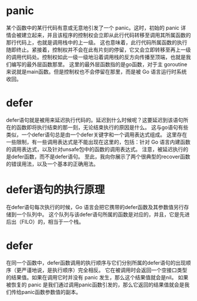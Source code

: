 # panic
某个函数中的某行代码有意或无意地引发了一个 panic。这时，初始的 panic 详情会被建立起来，并且该程序的控制权会立即从此行代码转移至调用其所属函数的那行代码上，也就是调用栈中的上一级。
这也意味着，此行代码所属函数的执行随即终止。紧接着，控制权并不会在此有片刻的停留，它又会立即转移至再上一级的调用代码处。控制权如此一级一级地沿着调用栈的反方向传播至顶端，也就是我们编写的最外层函数那里。
这里的最外层函数指的是go函数，对于主 goroutine 来说就是main函数。但是控制权也不会停留在那里，而是被 Go 语言运行时系统收回。

# defer
defer语句就是被用来延迟执行代码的。延迟到什么时候呢？这要延迟到该语句所在的函数即将执行结束的那一刻，无论结束执行的原因是什么。
这与go语句有些类似，一个defer语句总是由一个defer关键字和一个调用表达式组成。
这里存在一些限制，有一些调用表达式是不能出现在这里的，包括：针对 Go 语言内建函数的调用表达式，以及针对unsafe包中的函数的调用表达式。
注意，被延迟执行的是defer函数，而不是defer语句。
至此，我向你展示了两个很典型的recover函数的错误用法，以及一个基本的正确用法。

# defer语句的执行原理
在defer语句每次执行的时候，Go 语言会把它携带的defer函数及其参数值另行存储到一个队列中。
这个队列与该defer语句所属的函数是对应的，并且，它是先进后出（FILO）的，相当于一个栈。

# defer
在同一个函数中，defer函数调用的执行顺序与它们分别所属的defer语句的出现顺序（更严谨地说，是执行顺序）完全相反。
它在被调用时会返回一个空接口类型的结果值。如果在调用它时并没有 panic 发生，那么这个结果值就会是nil。
如果被恢复的 panic 是我们通过调用panic函数引发的，那么它返回的结果值就会是我们传给panic函数参数值的副本。
